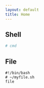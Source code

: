 ```yaml
---
layout: default
title: Home
---
```

## Shell

~~~ sh
# cmd
~~~

## File

~~~ text
#!/bin/bash
# ~/myfile.sh
file
~~~
